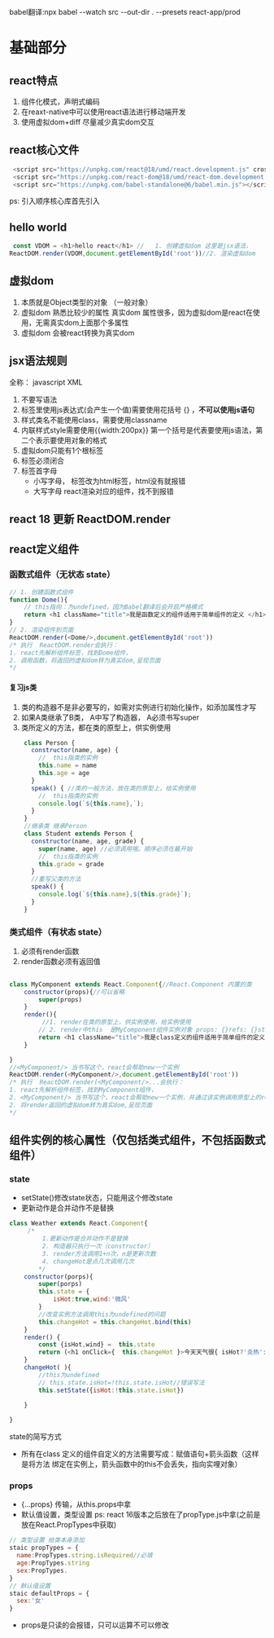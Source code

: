 babel翻译:npx babel --watch src --out-dir . --presets react-app/prod
# 基础部分
## react特点
 1. 组件化模式，声明式编码
 2. 在reaxt-native中可以使用react语法进行移动端开发
 3. 使用虚拟dom+diff 尽量减少真实dom交互

## react核心文件
 ```js
  <script src="https://unpkg.com/react@18/umd/react.development.js" crossorigin></script> // 核心库 扩展库
  <script src="https://unpkg.com/react-dom@18/umd/react-dom.development.js"  crossorigin></script> //操作dom库
  <script src="https://unpkg.com/babel-standalone@6/babel.min.js"></script> //转换jsx为js ,es6为而es5
 ```
 ps: 引入顺序核心库首先引入 

 ## hello world
 ```js
  const VDOM = <h1>hello react</h1> //   1. 创建虚拟dom 这里是jsx语法， 
 ReactDOM.render(VDOM,document.getElementById('root'))//2. 渲染虚拟dom
 ```

 ## 虚拟dom
 1. 本质就是Object类型的对象 （一般对象）
 2. 虚拟dom 熟悉比较少的属性 真实dom 属性很多，因为虚拟dom是react在使用，无需真实dom上面那个多属性
 3. 虚拟dom 会被react转换为真实dom

 ## jsx语法规则
 全称： javascript XML
1. 不要写语法
2. 标签里使用js表达式(会产生一个值)需要使用花括号 {} ，**不可以使用js语句**
3. 样式类名不能使用class，需要使用classname
4. 内联样式style需要使用{{width:200px}} 第一个括号是代表要使用js语法，第二个表示要使用对象的格式
5. 虚拟dom只能有1个根标签
6. 标签必须闭合
7. 标签首字母
    * 小写字母， 标签改为html标签，html没有就报错
    * 大写字母 react渲染对应的组件，找不到报错

## react 18 更新 ReactDOM.render

## react定义组件
### 函数式组件（无状态 state）
```js
// 1. 创建函数式组件
function Dome(){
    // this指向：为undefined，因为Babel翻译后会开启严格模式 
    return <h1 className="title">我是函数定义的组件适用于简单组件的定义 </h1>
}
// 2. 渲染组件到页面 
ReactDOM.render(<Dome/>,document.getElementById('root'))
/* 执行  ReactDOM.render会执行：
1. react先解析组件标签，找到Dome组件，
2. 调用函数，将返回的虚拟dom转为真实dom,呈现页面
*/
```
#### 复习js类
1. 类的构造器不是非必要写的，如需对实例进行初始化操作，如添加属性才写
2. 如果A类继承了B类， A中写了构造器， A必须书写super
3. 类所定义的方法，都在类的原型上，供实例使用
```js
    class Person {
      constructor(name, age) {
        //  this指类的实例
        this.name = name
        this.age = age
      }
      speak() { //类的一般方法，放在类的原型上，给实例使用
        //  this指类的实例
        console.log(`${this.name},`);
      }
    }
    //继承类 继承Person
    class Student extends Person {
      constructor(name, age, grade) {
        super(name, age) //必须调用哦。顺序必须在最开始
        //  this指类的实例
        this.grade = grade
      }
      //重写父类的方法
      speak() {   
        console.log(`${this.name},${this.grade}`);
      }
    }
```

### 类式组件（有状态 state）
1. 必须有render函数
2. render函数必须有返回值
```js
 
class MyComponent extends React.Component{//React.Component 内置的类
    constructor(props){//可以省略
        super(props)
    }
    render(){
         //1. render在类的原型上，供实例使用，给实例使用
        // 2. render中this  是MyComponent组件实例对象 props: {}refs: {}state: null
        return <h1 className="title">我是class定义的组件适用于简单组件的定义 </h1>
    }

}
//<MyComponent/> 当书写这个，react会帮助new一个实例
ReactDOM.render(<MyComponent/>,document.getElementById('root'))
/* 执行  ReactDOM.render(<MyComponent/>...会执行：
1. react先解析组件标签，找到MyComponent组件，
2. <MyComponent/> 当书写这个，react会帮助new一个实例，并通过该实例调用原型上的render方法
2. 将render返回的虚拟dom转为真实dom,呈现页面
*/
```

## 组件实例的核心属性（仅包括类式组件，不包括函数式组件）
### state
* setState()修改state状态，只能用这个修改state 
* 更新动作是合并动作不是替换
```js
class Weather extends React.Component{
     /*
         1.更新动作是合并动作不是替换
         2. 构造器只执行一次（constructor）
         3. render方法调用1+n次，n是更新次数
         4. changeHot是点几次调用几次
        */ 
    constructor(porps){
        super(porps)
        this.state = {
            isHot:true,wind:'微风'
        }
        //改变实例方法调用this为undefined的问题
        this.changeHot = this.changeHot.bind(this)
    }
    render() {
        const {isHot,wind} =  this.state 
        return (<h1 onClick={  this.changeHot }>今天天气很{ isHot?'炎热':'寒冷'},{wind}</h1>)
    }
    changeHot( ){
        //this为undefined
        // this.state.isHot=!this.state.isHot//错误写法
        this.setState({isHot:!this.state.isHot})
       
    }

}
```
state的简写方式
*  所有在class 定义的组件自定义的方法需要写成：赋值语句+箭头函数（这样是将方法 绑定在实例上，箭头函数中的this不会丢失，指向实哩对象）


### props 
* {...props} 传输，从this.props中拿
* 默认值设置，类型设置
ps: react 16版本之后放在了propType.js中拿(之前是放在React.PropTypes中获取)
```js
// 类型设置 给类本身添加
staic propTypes = {
  name:PropTypes.string.isRequired//必填
  age:PropTypes.string
  sex:PropTypes.
}
// 默认值设置
staic defaultProps = {
  sex:'女'
}
```
* props是只读的会报错，只可以运算不可以修改
